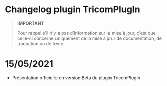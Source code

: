 # Changelog plugin TricomPlugIn

>**IMPORTANT**
>
>Pour rappel s'il n'y a pas d'information sur la mise à jour, c'est que celle-ci concerne uniquement de la mise à jour de documentation, de traduction ou de texte.

# 15/05/2021

- Présentation officielle en version Beta du plugin TricomPlugIn

